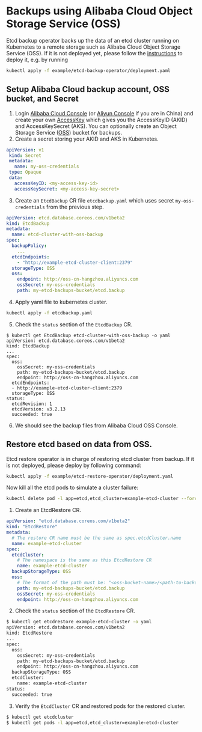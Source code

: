 # Backups using Alibaba Cloud Object Storage Service (OSS)

Etcd backup operator backs up the data of an etcd cluster running on Kubernetes to a remote storage such as Alibaba Cloud Object Storage Service (OSS). If it is not deployed yet, please follow the [instructions](walkthrough/backup-operator.md#deploy-etcd-backup-operator) to deploy it, e.g. by running

```sh
kubectl apply -f example/etcd-backup-operator/deployment.yaml
```

## Setup Alibaba Cloud backup account, OSS bucket, and Secret

1. Login [Alibaba Cloud Console](https://www.alibabacloud.com) (or [Aliyun Console](https://www.aliyun.com/) if you are in China) and create your own [AccessKey](https://www.alibabacloud.com/help/doc-detail/29009.htm) which gives you the AccessKeyID (AKID) and AccessKeySecret (AKS). You can optionally create an Object Storage Service ([OSS](https://www.alibabacloud.com/help/doc-detail/31947.htm)) bucket for backups.
2. Create a secret storing your AKID and AKS in Kubernetes.  

 ```yaml  
apiVersion: v1
  kind: Secret
  metadata:
    name: my-oss-credentials
  type: Opaque
  data:
    accessKeyID: <my-access-key-id>
    accessKeySecret: <my-access-key-secret>
 ```  

3. Create an `EtcdBackup` CR file `etcdbackup.yaml` which uses secret `my-oss-credentials` from the previous step.  
```yaml
apiVersion: etcd.database.coreos.com/v1beta2
kind: EtcdBackup
metadata:
  name: etcd-cluster-with-oss-backup
spec:
  backupPolicy:
    ...
  etcdEndpoints:
    - "http://example-etcd-cluster-client:2379"
  storageType: OSS
  oss:
    endpoint: http://oss-cn-hangzhou.aliyuncs.com
    ossSecret: my-oss-credentials
    path: my-etcd-backups-bucket/etcd.backup
```   

4. Apply yaml file to kubernetes cluster.  
```sh
kubectl apply -f etcdbackup.yaml
```
5. Check the `status` section of the `EtcdBackup` CR.
```console
$ kubectl get EtcdBackup etcd-cluster-with-oss-backup -o yaml
apiVersion: etcd.database.coreos.com/v1beta2
kind: EtcdBackup
...
spec:
  oss:
    ossSecret: my-oss-credentials
    path: my-etcd-backups-bucket/etcd.backup
    endpoint: http://oss-cn-hangzhou.aliyuncs.com
  etcdEndpoints:
  - http://example-etcd-cluster-client:2379
  storageType: OSS
status:
  etcdRevision: 1
  etcdVersion: v3.2.13
  succeeded: true
```

6. We should see the backup files from Alibaba Cloud OSS Console.


## Restore etcd based on data from OSS.

Etcd restore operator is in charge of restoring etcd cluster from backup. If it is not deployed, please deploy by following command:

```sh
kubectl apply -f example/etcd-restore-operator/deployment.yaml
```

Now kill all the etcd pods to simulate a cluster failure:

```sh
kubectl delete pod -l app=etcd,etcd_cluster=example-etcd-cluster --force --grace-period=0
```

1. Create an EtcdRestore CR.
```yaml
apiVersion: "etcd.database.coreos.com/v1beta2"
kind: "EtcdRestore"
metadata:
  # The restore CR name must be the same as spec.etcdCluster.name
  name: example-etcd-cluster
spec:
  etcdCluster:
    # The namespace is the same as this EtcdRestore CR
    name: example-etcd-cluster
  backupStorageType: OSS
  oss:
    # The format of the path must be: "<oss-bucket-name>/<path-to-backup-file>"
    path: my-etcd-backups-bucket/etcd.backup
    ossSecret: my-oss-credentials
    endpoint: http://oss-cn-hangzhou.aliyuncs.com
```

2. Check the `status` section of the `EtcdRestore` CR.     
```sh
$ kubectl get etcdrestore example-etcd-cluster -o yaml
apiVersion: etcd.database.coreos.com/v1beta2
kind: EtcdRestore
...
spec:
  oss:
    ossSecret: my-oss-credentials
    path: my-etcd-backups-bucket/etcd.backup
    endpoint: http://oss-cn-hangzhou.aliyuncs.com
  backupStorageType: OSS
  etcdCluster:
    name: example-etcd-cluster
status:
  succeeded: true
```

3. Verify the `EtcdCluster` CR and restored pods for the restored cluster.    
```sh  
$ kubectl get etcdcluster
$ kubectl get pods -l app=etcd,etcd_cluster=example-etcd-cluster
```
